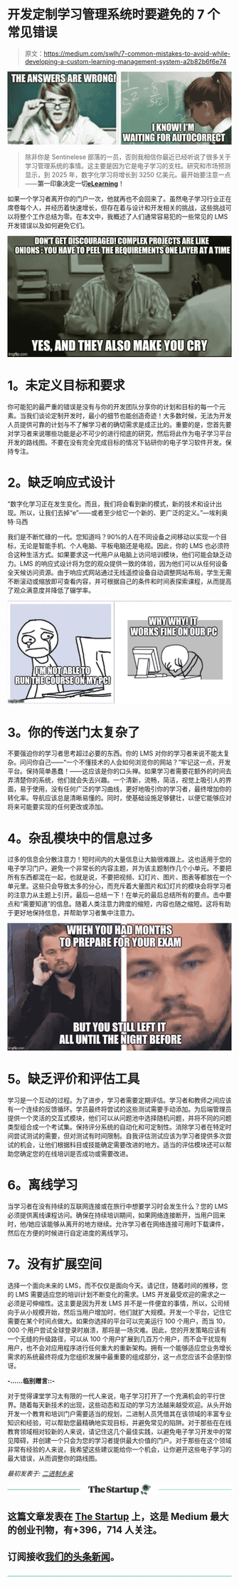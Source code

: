 # 开发定制学习管理系统时要避免的 7 个常见错误

> 原文：<https://medium.com/swlh/7-common-mistakes-to-avoid-while-developing-a-custom-learning-management-system-a2b82b6f6e74>

![](img/4452810f940164f41ca84c6d73ec60a2.png)

> 除非你是 Sentinelese 部落的一员，否则我相信你最近已经听说了很多关于学习管理系统的事情。这主要是因为它是电子学习的支柱。研究和市场预测显示，到 2025 年，数字化学习将增长到 3250 亿美元。最开始要注意一点——**第一印象决定一切**[**eLearning**](https://www.binaryfolks.com/portfolio/education?utm_source=social&utm_medium=medium&utm_campaign=content_marketing_dec)**！**

如果一个学习者离开你的门户一次，他就再也不会回来了。虽然电子学习行业正在席卷每个人，并经历着快速增长，但存在着与设计和开发相关的挑战，这些挑战可以将整个工作总结为零。在本文中，我概述了人们通常容易犯的一些常见的 LMS 开发错误以及如何避免它们。

![](img/5d105012fd331ef8f5085036997cce4e.png)

# **1。未定义目标和要求**

你可能犯的最严重的错误是没有与你的开发团队分享你的计划和目标的每一个元素。当我们谈论定制开发时，最小的细节也能创造奇迹！大多数时候，无法为开发人员提供可靠的计划与不了解学习者的确切需求是成正比的。重要的是，您首先要对学习者来说哪些功能是必不可少的进行彻底的研究，然后将此作为电子学习平台开发的路线图。不要在没有完全完成目标的情况下钻研你的电子学习软件开发。保持专注。

# **2。缺乏响应式设计**

“数字化学习正在发生变化。而且，我们将会看到新的模式，新的技术和设计出现。所以，让我们去掉“e”——或者至少给它一个新的、更广泛的定义。”—埃利奥特·马西

我们是不断忙碌的一代。您知道吗？90%的人在不同设备之间移动以实现一个目标，无论是智能手机、个人电脑、平板电脑还是电视。因此，你的 LMS 也必须符合这种生活方式。如果要求这一代用户从电脑上访问培训模块，他们可能会缺乏动力。LMS 的响应式设计将为您的观众提供一致的体验，因为他们可以从任何设备全天候访问资源。由于响应式网站通过无线遥控设备自动调整网站布局，学生无需不断滚动或缩放即可查看内容，并可根据自己的条件和时间表探索课程，从而提高了观众满意度并降低了辍学率。

![](img/0b6a05d41b0298d58ac026863176f992.png)

# **3。你的传送门太复杂了**

不要强迫你的学习者思考超过必要的东西。你的 LMS 对你的学习者来说不能太复杂。问问你自己——“一个不懂技术的人会如何浏览你的网站？”牢记这一点，开发平台。保持简单愚蠢！——这应该是你的口头禅。如果学习者需要花额外的时间去弄清楚你的系统，他们就会失去兴趣。一个清新，流畅，简洁，视觉上吸引人的界面，易于使用，没有任何广泛的学习曲线，更好地吸引你的学习者，最终增加你的转化率。导航应该总是清晰易懂的。同时，使基础设施足够健壮，以便它能够应对将来可能要实现的任何更改或添加。

# **4。杂乱模块中的信息过多**

过多的信息会分散注意力！短时间内的大量信息让大脑很难跟上。这也适用于您的电子学习门户。避免一个非常长的内容主题，并为该主题制作几个小单元。不要把所有东西都混在一起，也就是说，不要把视频、幻灯片、图片、图表等都放在一个单元里。这些只会导致太多的分心，而充斥着大量图片和幻灯片的模块会将学习者的注意力从主题上引开。最后—总结一下！在单元的最后总结所有的要点。击中要点和“需要知道”的信息。随着人类注意力跨度的缩短，内容也随之缩短。这将有助于更好地保持信息，并帮助学习者集中注意力。

![](img/020367b65a03ddc207a5094d0d4cc2ea.png)

# **5。缺乏评价和评估工具**

学习是一个互动的过程。为了进步，学习者需要定期评估。学习者和教师之间应该有一个连续的反馈循环。学员最终将尝试的这些测试需要手动添加。为后端管理员提供一个灵活的交互式模块，他们可以从问题池中选择随机问题，并将不同的问题类型组合成一个考试集。保持评分系统的自动化和可定制性。消除学习者在特定时间尝试测试的需要，但对测试有时间限制。自我评估测试应该为学习者提供多次尝试的机会，让他们根据科目或技能确定需要改进的地方。适当的评估模块还可以帮助您确定您的在线培训是否成功或需要改进。

# **6。离线学习**

当学习者在没有持续的互联网连接或在旅行中想要学习时会发生什么？您的 LMS 必须提供离线课程访问。确保在持续培训期间，如果网络连接断开，当用户回来时，他/她应该能够从离开的地方继续。允许学习者在网络连接可用时下载课件，然后在方便的时候进行自定进度的离线学习。

# **7。没有扩展空间**

选择一个面向未来的 LMS，而不仅仅是面向今天。请记住，随着时间的推移，您的 LMS 需要适应您的培训计划不断变化的需求。LMS 开发最受欢迎的需求之一必须是可伸缩性。这主要是因为开发 LMS 并不是一件便宜的事情，所以，公司倾向于从小规模开始，然后当用户增加时，他们就扩大规模。开发一个平台，记住它需要在某个时间点做大。如果你选择的平台可以完美运行 100 个用户，而当 10，000 个用户尝试全球登录时崩溃，那将是一场灾难。因此，您的开发策略应该有一个无缝的升级路径，可以从 100 个用户扩展到几百万个用户，而不会干扰现有用户，也不会对应用程序进行任何重大的重新架构。拥有一个能够适应您业务增长需求的系统最终将成为您组织发展中最重要的组成部分，这一点您应该不会感到惊讶。

**-……临别赠言::-**

对于觉得课堂学习太有限的一代人来说，电子学习打开了一个充满机会的平行世界。随着每天新技术的出现，这些动态和互动的学习方法越来越受欢迎。从头开始开发一个教育和培训门户需要适当的规划，二进制人员凭借其在该领域的丰富专业知识和经验，可以帮助您最精确地实现目标，并避免常见的陷阱。对于那些在在线教育领域相对较新的人来说，请记住这几个最佳实践，以避免电子学习开发中的常见障碍，并创建一个只会为您的学习者提供最大价值的门户。对于那些在这个领域非常有经验的人来说，我希望这些建议能给你一个机会，让你避开这些电子学习的最大错误，从而调整你的路线图。

*最初发表于:* [*二进制乡亲*](https://www.binaryfolks.com/blog/7-common-mistakes-to-avoid-while-developing-a-custom-learning-management-system)

[![](img/308a8d84fb9b2fab43d66c117fcc4bb4.png)](https://medium.com/swlh)

## 这篇文章发表在 [The Startup](https://medium.com/swlh) 上，这是 Medium 最大的创业刊物，有+396，714 人关注。

## 订阅接收[我们的头条新闻](http://growthsupply.com/the-startup-newsletter/)。

[![](img/b0164736ea17a63403e660de5dedf91a.png)](https://medium.com/swlh)